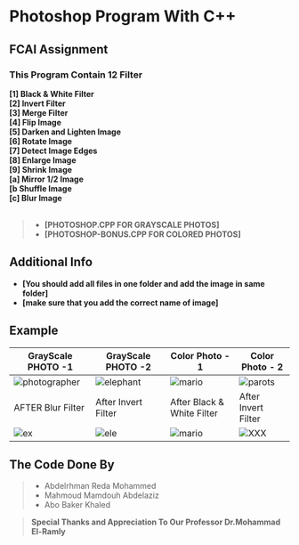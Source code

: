# Photoshop Program With C++ 
## FCAI Assignment 

### This Program Contain 12 Filter



**[1] Black & White Filter <br />
[2] Invert Filter<br />
[3] Merge Filter <br />
[4] Flip Image<br />
[5] Darken and Lighten Image <br />
[6] Rotate Image<br />
[7] Detect Image Edges <br />
[8] Enlarge Image<br />
[9] Shrink Image<br />
[a] Mirror 1/2 Image<br />
[b Shuffle Image<br />
[c] Blur Image<br />
<br />**

> *  **[PHOTOSHOP.CPP FOR GRAYSCALE PHOTOS]**<br />
> * **[PHOTOSHOP-BONUS.CPP FOR COLORED PHOTOS]<br />**
## Additional Info

- **[You should add all files in one folder and add the image in same folder]**
- **[make sure that you add the correct name of image]**
 

## Example
| GrayScale PHOTO -1   |  GrayScale PHOTO -2      | Color Photo - 1 | Color Photo - 2 |
|-----------------|-----------------|-----------------|-----------------|
|   ![photographer](https://user-images.githubusercontent.com/90706154/161638243-0ec730ba-5880-402e-987e-081c79c601bc.png)|   ![elephant](https://user-images.githubusercontent.com/90706154/161639954-c219c88a-e6b5-4aa1-97d1-f6bdf37aa7a6.png)   |![mario](https://user-images.githubusercontent.com/90706154/161640750-c24e7723-8f41-4135-959c-76b179679490.png)| ![parots](https://user-images.githubusercontent.com/90706154/161640777-79113623-dbdd-494a-8c7f-6fd0866f675e.png)|
| AFTER Blur Filter  | After Invert Filter   | After  Black & White Filter   |After Invert Filter   |
|   ![ex](https://user-images.githubusercontent.com/90706154/161638548-df0d7176-a9df-4fb0-9c60-abc90ee4afd9.png) |![ele](https://user-images.githubusercontent.com/90706154/163743958-2eeca565-0bed-4a0d-9af8-aedad45d0058.png)|![mario](https://user-images.githubusercontent.com/90706154/163744040-b6c41db9-f8cc-4f2e-9f55-99d9b9a2b2f4.png)|![XXX](https://user-images.githubusercontent.com/90706154/161641211-e4451f30-aa1b-41db-9288-c84ad93e5b8c.png)|

## The Code Done By
> * Abdelrhman Reda Mohammed
> * Mahmoud Mamdouh Abdelaziz
> * Abo Baker Khaled

 > **Special Thanks and Appreciation To Our Professor  Dr.Mohammad El-Ramly**

